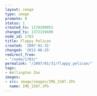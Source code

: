 ```yaml
---
layout: image
type: image
promote: 0
status: 1
created_ts: 1170209053
changed_ts: 1372159499
node_id: 1783
title: Flappy Pelican
created: '2007-01-31'
changed: '2013-06-25'
redirect_from:
- "/node/1783/"
permalink: "/2007/01/31/flappy_pelican/"
tags:
- Wellington Zoo
images:
- src: image/images/IMG_3387.JPG
  name: IMG_3387.JPG
---
```


